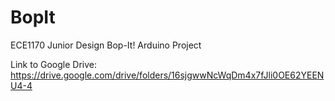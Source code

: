 # BopIt
ECE1170 Junior Design Bop-It! Arduino Project


Link to Google Drive: https://drive.google.com/drive/folders/16sjgwwNcWqDm4x7fJli0OE62YEENU4-4